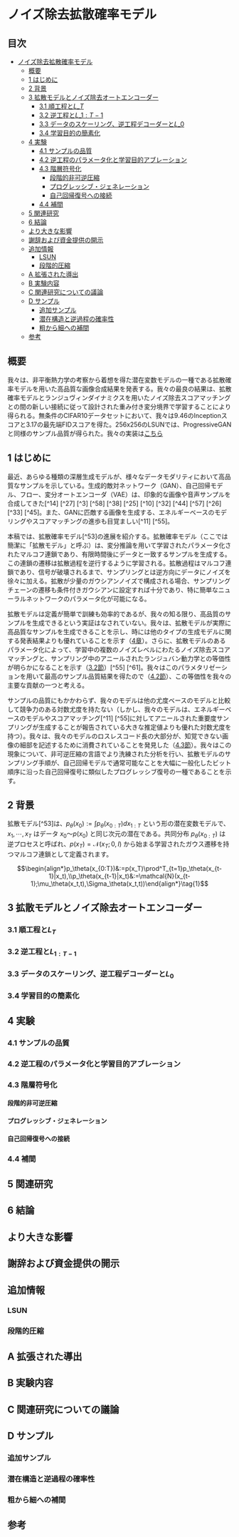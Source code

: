 # ノイズ除去拡散確率モデル

## 目次 <!-- omit in toc -->

- [ノイズ除去拡散確率モデル](#ノイズ除去拡散確率モデル)
  - [概要](#概要)
  - [1 はじめに](#1-はじめに)
  - [2 背景](#2-背景)
  - [3 拡散モデルとノイズ除去オートエンコーダー](#3-拡散モデルとノイズ除去オートエンコーダー)
    - [3.1 順工程と$L\_T$](#31-順工程とl_t)
    - [3.2 逆工程と$L\_{1:T-1}$](#32-逆工程とl_1t-1)
    - [3.3 データのスケーリング、逆工程デコーダーと$L\_0$](#33-データのスケーリング逆工程デコーダーとl_0)
    - [3.4 学習目的の簡素化](#34-学習目的の簡素化)
  - [4 実験](#4-実験)
    - [4.1 サンプルの品質](#41-サンプルの品質)
    - [4.2 逆工程のパラメータ化と学習目的アブレーション](#42-逆工程のパラメータ化と学習目的アブレーション)
    - [4.3 階層符号化](#43-階層符号化)
      - [段階的非可逆圧縮](#段階的非可逆圧縮)
      - [プログレッシブ・ジェネレーション](#プログレッシブジェネレーション)
      - [自己回帰復号への接続](#自己回帰復号への接続)
    - [4.4 補間](#44-補間)
  - [5 関連研究](#5-関連研究)
  - [6 結論](#6-結論)
  - [より大きな影響](#より大きな影響)
  - [謝辞および資金提供の開示](#謝辞および資金提供の開示)
  - [追加情報](#追加情報)
    - [LSUN](#lsun)
    - [段階的圧縮](#段階的圧縮)
  - [A 拡張された導出](#a-拡張された導出)
  - [B 実験内容](#b-実験内容)
  - [C 関連研究についての議論](#c-関連研究についての議論)
  - [D サンプル](#d-サンプル)
    - [追加サンプル](#追加サンプル)
    - [潜在構造と逆過程の確率性](#潜在構造と逆過程の確率性)
    - [粗から細への補間](#粗から細への補間)
  - [参考](#参考)


## 概要

我々は、非平衡熱力学の考察から着想を得た潜在変数モデルの一種である拡散確率モデルを用いた高品質な画像合成結果を発表する。我々の最良の結果は、拡散確率モデルとランジュヴィンダイナミクスを用いたノイズ除去スコアマッチングとの間の新しい接続に従って設計された重み付き変分境界で学習することにより得られる。無条件のCIFAR10データセットにおいて、我々は9.46のInceptionスコアと3.17の最先端FIDスコアを得た。256x256のLSUNでは、ProgressiveGANと同様のサンプル品質が得られた。我々の実装は[こちら](https://github.com/hojonathanho/diffusion。)

## 1 はじめに

最近、あらゆる種類の深層生成モデルが、様々なデータモダリティにおいて高品質なサンプルを示している。生成的敵対ネットワーク（GAN）、自己回帰モデル、フロー、変分オートエンコーダ（VAE）は、印象的な画像や音声サンプルを合成してきた[^14] [^27] [^3] [^58] [^38] [^25] [^10] [^32] [^44] [^57] [^26] [^33] [^45]。また、GANに匹敵する画像を生成する、エネルギーベースのモデリングやスコアマッチングの進歩も目覚ましい[^11] [^55]。

本稿では、拡散確率モデル[^53]の進展を紹介する。拡散確率モデル（ここでは簡潔に「拡散モデル」と呼ぶ）は、変分推論を用いて学習されたパラメータ化されたマルコフ連鎖であり、有限時間後にデータと一致するサンプルを生成する。この連鎖の遷移は拡散過程を逆行するように学習される。拡散過程はマルコフ連鎖であり、信号が破壊されるまで、サンプリングとは逆方向にデータにノイズを徐々に加える。拡散が少量のガウシアンノイズで構成される場合、サンプリングチェーンの遷移も条件付きガウシアンに設定すれば十分であり、特に簡単なニューラルネットワークのパラメータ化が可能になる。

拡散モデルは定義が簡単で訓練も効率的であるが、我々の知る限り、高品質のサンプルを生成できるという実証はなされていない。我々は、拡散モデルが実際に高品質なサンプルを生成できることを示し、時には他のタイプの生成モデルに関する発表結果よりも優れていることを示す（[4章](#4-実験)）。さらに、拡散モデルのあるパラメータ化によって、学習中の複数のノイズレベルにわたるノイズ除去スコアマッチングと、サンプリング中のアニールされたランジュバン動力学との等価性が明らかになることを示す（[3.2節](#32-逆工程とl_1t-1)）[^55] [^61]。我々はこのパラメタリゼーションを用いて最高のサンプル品質結果を得たので（[4.2節](#42-逆工程のパラメータ化と学習目的アブレーション)）、この等価性を我々の主要な貢献の一つと考える。

サンプルの品質にもかかわらず、我々のモデルは他の尤度ベースのモデルと比較して競争力のある対数尤度を持たない（しかし、我々のモデルは、エネルギーベースのモデルやスコアマッチング[^11] [^55]に対してアニールされた重要度サンプリングが生成することが報告されている大きな推定値よりも優れた対数尤度を持つ）。我々は、我々のモデルのロスレスコード長の大部分が、知覚できない画像の細部を記述するために消費されていることを発見した（[4.3節](#43-階層符号化)）。我々はこの現象について、非可逆圧縮の言語でより洗練された分析を行い、拡散モデルのサンプリング手順が、自己回帰モデルで通常可能なことを大幅に一般化したビット順序に沿った自己回帰復号に類似したプログレッシブ復号の一種であることを示す。

## 2 背景

拡散モデル[^53]は、$p_\theta(x_0):=\int p_\theta(x_{0:T})dx_{1:T}$ という形の潜在変数モデルで、$x_1,\cdots,x_T$ はデータ $x_0～p(x_0)$ と同じ次元の潜在である。共同分布 $p_\theta(x_{0:T})$ は逆プロセスと呼ばれ、$p(x_T)=\mathcal{N}(x_T;0,I)$ から始まる学習されたガウス遷移を持つマルコフ連鎖として定義されます。

$$\begin{align*}p_\theta(x_{0:T})&:=p(x_T)\prod^T_{t=1}p_\theta(x_{t-1}|x_t),\\p_\theta(x_{t-1}|x_t)&:=\mathcal{N}(x_{t-1};\mu_\theta(x_t,t),\Sigma_\theta(x_t,t))\end{align*}\tag{1}$$

## 3 拡散モデルとノイズ除去オートエンコーダー

### 3.1 順工程と$L_T$

### 3.2 逆工程と$L_{1:T-1}$

### 3.3 データのスケーリング、逆工程デコーダーと$L_0$

### 3.4 学習目的の簡素化

## 4 実験

### 4.1 サンプルの品質

### 4.2 逆工程のパラメータ化と学習目的アブレーション

### 4.3 階層符号化

#### 段階的非可逆圧縮

#### プログレッシブ・ジェネレーション

#### 自己回帰復号への接続

### 4.4 補間

## 5 関連研究

## 6 結論

## より大きな影響

## 謝辞および資金提供の開示

## 追加情報

### LSUN

### 段階的圧縮

## A 拡張された導出

## B 実験内容

## C 関連研究についての議論

## D サンプル

### 追加サンプル

### 潜在構造と逆過程の確率性

### 粗から細への補間

## 参考

